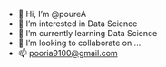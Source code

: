 - 👋 Hi, I’m @poureA
- 👀 I’m interested in Data Science
- 🌱 I’m currently learning Data Science
- 💞️ I’m looking to collaborate on ...
- 📫 pooria9100@gmail.com

<!---
poureA/poureA is a ✨ special ✨ repository because its `README.md` (this file) appears on your GitHub profile.
You can click the Preview link to take a look at your changes.
--->
